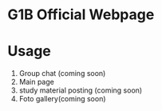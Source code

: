 # G1B Official Webpage 

# Usage

1. Group chat (coming soon)
2. Main page
3. study material posting (coming soon)
4. Foto gallery(coming soon)
